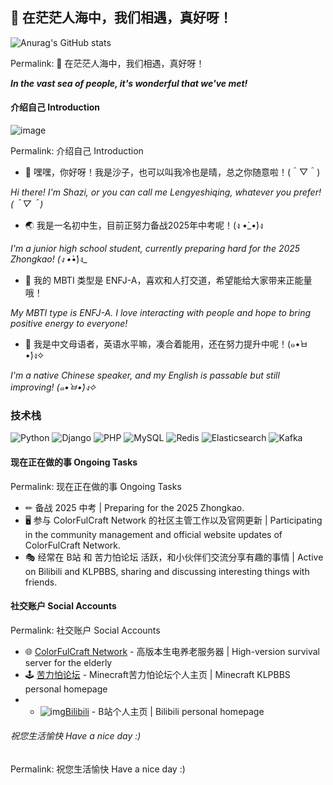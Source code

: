 ## 🌟 在茫茫人海中，我们相遇，真好呀！

![Anurag's GitHub stats](https://github-readme-stats.vercel.app/api?username=xiaoshaziYA&show_icons=true&theme=transparent)

Permalink: 🌟 在茫茫人海中，我们相遇，真好呀！

_**In the vast sea of people, it's wonderful that we've met!**_

#### 介绍自己 Introduction

![image](https://github.com/xiaoshaziYA/xiaoshaziYA/blob/main/images/sing.gif)

Permalink: 介绍自己 Introduction

- 💬 嘿嘿，你好呀！我是沙子，也可以叫我冷也是晴，总之你随意啦！(＾▽＾)

_Hi there! I'm Shazi, or you can call me Lengyeshiqing, whatever you prefer! (＾▽＾)_

- 🌏 我是一名初中生，目前正努力备战2025年中考呢！(ง •̀_•́)ง

_I'm a junior high school student, currently preparing hard for the 2025 Zhongkao! (ง •̀_•́)ง_

- 🧝‍ 我的 MBTI 类型是 ENFJ-A，喜欢和人打交道，希望能给大家带来正能量哦！

_My MBTI type is ENFJ-A. I love interacting with people and hope to bring positive energy to everyone!_

- 📰 我是中文母语者，英语水平嘛，凑合着能用，还在努力提升中呢！(๑•̀ㅂ•́)ง✧

_I'm a native Chinese speaker, and my English is passable but still improving! (๑•̀ㅂ•́)ง✧_

### 技术栈

![Python](https://img.shields.io/badge/-Python-192133?style=flat-square&logo=python&logoColor=white)
![Django](https://img.shields.io/badge/-Django-192133?style=flat-square&logo=figma&logoColor=white)
![PHP](https://img.shields.io/badge/-PHP-192133?style=flat-square&logo=figma&logoColor=white)
![MySQL](https://img.shields.io/badge/-MySQL-192133?style=flat-square&logo=mysql&logoColor=white)
![Redis](https://img.shields.io/badge/-Redis-192133?style=flat-square&logo=redis&logoColor=white)
![Elasticsearch](https://img.shields.io/badge/-Elasticsearch-192133?style=flat-square&logo=elasticsearch&logoColor=white)
![Kafka](https://img.shields.io/badge/-Kafka-192133?style=flat-square&logo=apache-kafka&logoColor=white)

#### 现在正在做的事 Ongoing Tasks

Permalink: 现在正在做的事 Ongoing Tasks

- ✏ 备战 2025 中考 \| Preparing for the 2025 Zhongkao.
- 🖥 参与 ColorFulCraft Network 的社区主管工作以及官网更新 \| Participating in the community management and official website updates of ColorFulCraft Network.
- 🎭 经常在 B站 和 苦力怕论坛 活跃，和小伙伴们交流分享有趣的事情 \| Active on Bilibili and KLPBBS, sharing and discussing interesting things with friends.

#### 社交账户 Social Accounts

Permalink: 社交账户 Social Accounts

- 🌐 [ColorFulCraft Network](https://www.cfcmc.online/) - 高版本生电养老服务器 \| High-version survival server for the elderly
- 🕹️ [苦力怕论坛](https://klpbbs.com/space-uid-724968.html) - Minecraft苦力怕论坛个人主页 \| Minecraft KLPBBS personal homepage
- - ![img](https://camo.githubusercontent.com/ec20b1e5fd0222b51ae212372cee22190c413b273797b6e10cd7a1c2f267fb24/68747470733a2f2f696d672e736869656c64732e696f2f62616467652f2d42696c6942696c692d6662373239393f7374796c653d666f722d7468652d6261646765)[Bilibili](https://space.bilibili.com/2099386049) - B站个人主页 \| Bilibili personal homepage

###### 祝您生活愉快 Have a nice day :)

Permalink: 祝您生活愉快 Have a nice day :)
